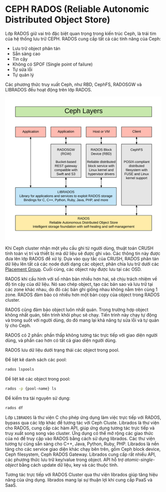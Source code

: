 # CEPH RADOS (Reliable Autonomic Distributed Object Store)

Lớp RADOS giữ vai trò đặc biệt quan trọng trong kiến trúc Ceph, là trái tim của hệ thống lưu trữ CEPH. RADOS cung cấp tất cả các tính năng của Ceph:
- Lưu trữ object phân tán
- Sẵn sàng cao
- Tin cậy
- Không có SPOF (Single point of failure)
- Tự sửa lỗi
- Tự quản lý

Các phương thức truy xuất Ceph, như RBD, CephFS, RADOSGW và LIBRADOS đều hoạt động trên lớp RADOS.

![](../img/rados.png)

Khi Ceph cluster nhận một yêu cầu ghi từ người dùng, thuật toán CRUSH tính toán vị trí và thiết bị mà dữ liệu sẽ được ghi vào. Các thông tin này được đưa lên lớp RADOS để xử lý. Dựa vào quy tắc của CRUSH, RADOS phân tán dữ liệu lên tất cả các node dưới dạng các object, phân chia lưu trữ dưới các [Placement Group](pg.md). Cuối cùng, các object này được lưu tại các OSD.

RADOS khi cấu hình với số nhân bản nhiều hơn hai, sẽ chịu trách nhiệm về độ tin cậy của dữ liệu. Nó sao chép object, tạo các bản sao và lưu trữ tại các zone khác nhau, do đó các bản ghi giống nhau không nằm trên cùng 1 zone. RADOS đảm bảo có nhiều hơn một bản copy của object trong RADOS cluster.

RADOS cũng đảm bảo object luôn nhất quán. Trong trường hợp object không nhất quán, tiến trình khôi phục sẽ chạy. Tiến trình này chạy tự động và trong suốt với người dùng, do đó mang lại khả năng tự sửa lỗi và tự quản lý cho Ceph. 

RADOS có 2 phần: phần thấp không tương tác trực tiếp với giao diện người dùng, và phần cao hơn có tất cả giao diện người dùng.

RADOS lưu dữ liệu dưới trạng thái các object trong pool. 

Để liệt kê danh sách các pool:
```sh
rados lspools
```

Để liệt kê các object trong pool:
```sh
rados -p {pool-name} ls
```

Để kiểm tra tài nguyên sử dụng:
```sh
rados df
```

Lớp `LIBRADOS` là thư viện C cho phép ứng dụng làm việc trực tiếp với RADOS, bypass qua các lớp khác để tương tác với Ceph Cluste. Librados là thư viện cho RADOS, cung cấp các hàm API, giúp ứng dụng tương tác trực tiếp và truy xuất song song vào cluster. Ứng dụng có thể mở rộng các giao thức của nó để truy cập vào RADOS bằng cách sử dụng librados. Các thư viện tương tự cũng sẵn sàng cho C++, Java, Python, Ruby, PHP. Librados là nền tảng cho các service giao diện khác chạy bên trên, gồm Ceph block device, Ceph filesystem, Ceph RADOS Gateway. Librados cung cấp rất nhiều API, các phương thức lưu trữ key/value trong object. API hỗ trợ *atomic-single-object* bằng cách update dữ liệu, key và các thuộc tính.

Tương tác trực tiếp với RADOS Cluster qua thư viện librados giúp tăng hiệu năng của ứng dụng. librados mang lại sự thuận lợi khi cung cấp PaaS và SaaS.
